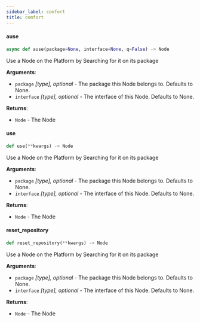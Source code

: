 ```yaml
---
sidebar_label: comfort
title: comfort
---
```


#### ause

```python
async def ause(package=None, interface=None, q=False) -> Node
```

Use a Node on the Platform by Searching for it on its package

**Arguments**:

- `package` _[type], optional_ - The package this Node belongs to. Defaults to None.
- `interface` _[type], optional_ - The interface of this Node. Defaults to None.
  

**Returns**:

- `Node` - The Node

#### use

```python
def use(**kwargs) -> Node
```

Use a Node on the Platform by Searching for it on its package

**Arguments**:

- `package` _[type], optional_ - The package this Node belongs to. Defaults to None.
- `interface` _[type], optional_ - The interface of this Node. Defaults to None.
  

**Returns**:

- `Node` - The Node

#### reset\_repository

```python
def reset_repository(**kwargs) -> Node
```

Use a Node on the Platform by Searching for it on its package

**Arguments**:

- `package` _[type], optional_ - The package this Node belongs to. Defaults to None.
- `interface` _[type], optional_ - The interface of this Node. Defaults to None.
  

**Returns**:

- `Node` - The Node

